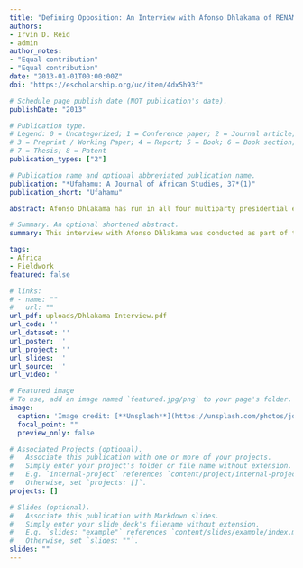 ```yaml
---
title: "Defining Opposition: An Interview with Afonso Dhlakama of RENAMO"
authors:
- Irvin D. Reid
- admin
author_notes:
- "Equal contribution"
- "Equal contribution"
date: "2013-01-01T00:00:00Z"
doi: "https://escholarship.org/uc/item/4dx5h93f"

# Schedule page publish date (NOT publication's date).
publishDate: "2013"

# Publication type.
# Legend: 0 = Uncategorized; 1 = Conference paper; 2 = Journal article;
# 3 = Preprint / Working Paper; 4 = Report; 5 = Book; 6 = Book section;
# 7 = Thesis; 8 = Patent
publication_types: ["2"]

# Publication name and optional abbreviated publication name.
publication: "*Ufahamu: A Journal of African Studies, 37*(1)"
publication_short: "Ufahamu"

abstract: Afonso Dhlakama has run in all four multiparty presidential elections in Mozambique. Before that, he led a guerrilla resistance known as RENAMO in a brutal civil war. He is a household name in Mozambique, and he represents over 30 years of opposition to the ruling party of FRELIMO. This transcript is from an interview conducted with Mr. Dhlakama immediately following the 2009 elections. Much of the focus on Mozambican democracy has been on the electoral and economic success of FRELIMO. Nevertheless, RENAMO has played an integral role as the opposition. The future of this role is uncertain, and Mr. Dhlakama and RENAMO are at their weakest point since the civil war ended in 1992.

# Summary. An optional shortened abstract.
summary: This interview with Afonso Dhlakama was conducted as part of the African Democracy Project series at Wayne State University.

tags:
- Africa
- Fieldwork
featured: false

# links:
# - name: ""
#   url: ""
url_pdf: uploads/Dhlakama Interview.pdf
url_code: ''
url_dataset: ''
url_poster: ''
url_project: ''
url_slides: ''
url_source: ''
url_video: ''

# Featured image
# To use, add an image named `featured.jpg/png` to your page's folder. 
image:
  caption: 'Image credit: [**Unsplash**](https://unsplash.com/photos/jdD8gXaTZsc)'
  focal_point: ""
  preview_only: false

# Associated Projects (optional).
#   Associate this publication with one or more of your projects.
#   Simply enter your project's folder or file name without extension.
#   E.g. `internal-project` references `content/project/internal-project/index.md`.
#   Otherwise, set `projects: []`.
projects: []

# Slides (optional).
#   Associate this publication with Markdown slides.
#   Simply enter your slide deck's filename without extension.
#   E.g. `slides: "example"` references `content/slides/example/index.md`.
#   Otherwise, set `slides: ""`.
slides: ""
---
```


